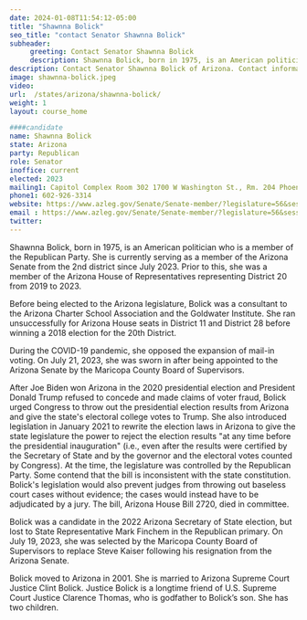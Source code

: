 ```yaml
---
date: 2024-01-08T11:54:12-05:00
title: "Shawnna Bolick"
seo_title: "contact Senator Shawnna Bolick"
subheader:
     greeting: Contact Senator Shawnna Bolick
     description: Shawnna Bolick, born in 1975, is an American politician who is a member of the Republican Party. She is currently serving as a member of the Arizona Senate from the 2nd district since July 2023.
description: Contact Senator Shawnna Bolick of Arizona. Contact information for Shawnna Bolick includes email address, phone number, and mailing address.
image: shawnna-bolick.jpeg
video:
url:  /states/arizona/shawnna-bolick/
weight: 1
layout: course_home

####candidate
name: Shawnna Bolick
state: Arizona
party: Republican
role: Senator
inoffice: current
elected: 2023
mailing1: Capitol Complex Room 302 1700 W Washington St., Rm. 204 Phoenix, AZ 85007-2890
phone1: 602-926-3314
website: https://www.azleg.gov/Senate/Senate-member/?legislature=56&session=128&legislator=2273/
email : https://www.azleg.gov/Senate/Senate-member/?legislature=56&session=128&legislator=2273/
twitter:
---
```


Shawnna Bolick, born in 1975, is an American politician who is a member of the Republican Party. She is currently serving as a member of the Arizona Senate from the 2nd district since July 2023. Prior to this, she was a member of the Arizona House of Representatives representing District 20 from 2019 to 2023.

Before being elected to the Arizona legislature, Bolick was a consultant to the Arizona Charter School Association and the Goldwater Institute. She ran unsuccessfully for Arizona House seats in District 11 and District 28 before winning a 2018 election for the 20th District.

During the COVID-19 pandemic, she opposed the expansion of mail-in voting. On July 21, 2023, she was sworn in after being appointed to the Arizona Senate by the Maricopa County Board of Supervisors.

After Joe Biden won Arizona in the 2020 presidential election and President Donald Trump refused to concede and made claims of voter fraud, Bolick urged Congress to throw out the presidential election results from Arizona and give the state's electoral college votes to Trump. She also introduced legislation in January 2021 to rewrite the election laws in Arizona to give the state legislature the power to reject the election results "at any time before the presidential inauguration" (i.e., even after the results were certified by the Secretary of State and by the governor and the electoral votes counted by Congress). At the time, the legislature was controlled by the Republican Party. Some contend that the bill is inconsistent with the state constitution. Bolick's legislation would also prevent judges from throwing out baseless court cases without evidence; the cases would instead have to be adjudicated by a jury. The bill, Arizona House Bill 2720, died in committee.

Bolick was a candidate in the 2022 Arizona Secretary of State election, but lost to State Representative Mark Finchem in the Republican primary. On July 19, 2023, she was selected by the Maricopa County Board of Supervisors to replace Steve Kaiser following his resignation from the Arizona Senate.

Bolick moved to Arizona in 2001. She is married to Arizona Supreme Court Justice Clint Bolick. Justice Bolick is a longtime friend of U.S. Supreme Court Justice Clarence Thomas, who is godfather to Bolick’s son. She has two children.
